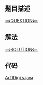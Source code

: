 ## 题目描述

[==>QUESTION<==](https://leetcode-cn.com/problems/add-digits/)

## 解法

[==>SOLUTION<==](https://leetcode-cn.com/problems/add-digits/solution/ge-wei-xiang-jia-by-leetcode-solution-u4kj/)

## 代码

[AddDigits.java](https://github.com/Marshal7cc/leetcode-java/blob/master/src/math/AddDigits.java)


